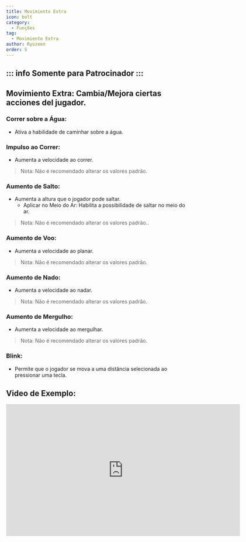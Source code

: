 ```yaml
---
title: Movimiento Extra
icon: bolt
category:
  - Funções
tag:
  - Movimiento Extra
author: Ryuzeen
order: 5
---
```

::: info Somente para Patrocinador
:::
---
## Movimiento Extra: Cambia/Mejora ciertas acciones del jugador.
### Correr sobre a Água:
- Ativa a habilidade de caminhar sobre a água.
### Impulso ao Correr:
- Aumenta a velocidade ao correr.
> Nota: Não é recomendado alterar os valores padrão.
### Aumento de Salto:
- Aumenta a altura que o jogador pode saltar.
    - Aplicar no Meio do Ar: Habilita a possibilidade de saltar no meio do ar.
> Nota: Não é recomendado alterar os valores padrão..
### Aumento de Voo:
- Aumenta a velocidade ao planar.
> Nota: Não é recomendado alterar os valores padrão.
### Aumento de Nado:
- Aumenta a velocidade ao nadar.
> Nota: Não é recomendado alterar os valores padrão.
### Aumento de Mergulho:
- Aumenta a velocidade ao mergulhar.
> Nota: Não é recomendado alterar os valores padrão.
### Blink:
- Permite que o jogador se mova a uma distância selecionada ao pressionar uma tecla.

## Video de Exemplo:

<div class="iframe-container"><iframe width="640" height="360" src="https://www.youtube.com/embed/wMd9icqhFQg?list=PL5eI1Tb64p56g27qfYk7VuFTz4FK6YrKa" title="Korepi - Extra Movement (Sponsor)" frameborder="0" allow="accelerometer; autoplay; clipboard-write; encrypted-media; gyroscope; picture-in-picture; web-share" allowfullscreen></iframe></div>

